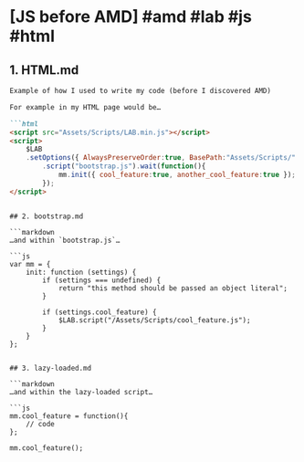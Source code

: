 # [JS before AMD] #amd #lab #js #html

## 1. HTML.md

```markdown
Example of how I used to write my code (before I discovered AMD)

For example in my HTML page would be… 

```html
<script src="Assets/Scripts/LAB.min.js"></script>
<script>
	$LAB
	.setOptions({ AlwaysPreserveOrder:true, BasePath:"Assets/Scripts/" })
		.script("bootstrap.js").wait(function(){
			mm.init({ cool_feature:true, another_cool_feature:true });
		});
</script>
```
```

## 2. bootstrap.md

```markdown
…and within `bootstrap.js`… 

```js
var mm = {
	init: function (settings) {
		if (settings === undefined) {
			return "this method should be passed an object literal";
		}
		
		if (settings.cool_feature) {
			$LAB.script("/Assets/Scripts/cool_feature.js");
		}
	}
};
```
```

## 3. lazy-loaded.md

```markdown
…and within the lazy-loaded script… 

```js
mm.cool_feature = function(){
	// code
};

mm.cool_feature();
```
```

